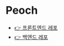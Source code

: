 # Peoch

- [👉 프론트엔드 레포](https://github.com/내계정/frontend)
- [👉 백엔드 레포](https://github.com/내계정/backend)
